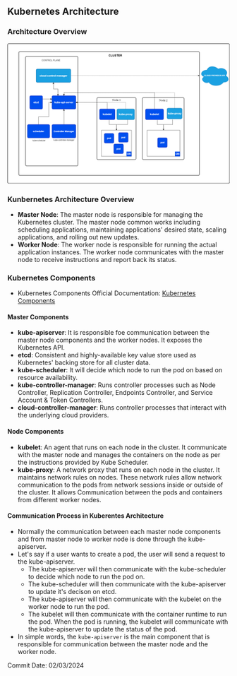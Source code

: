 ## Kubernetes Architecture

### Architecture Overview
![alt text](image.png)

### Kunbernetes Architecture Overview

- **Master Node**: The master node is responsible for managing the Kubernetes cluster. The master node common works including scheduling applications, maintaining applications' desired state, scaling applications, and rolling out new updates.
- **Worker Node**: The worker node is responsible for running the actual application instances. The worker node communicates with the master node to receive instructions and report back its status.

### Kubernetes Components

- Kubernetes Components Official Documentation: [Kubernetes Components](https://kubernetes.io/docs/concepts/overview/components/)

#### Master Components

- **kube-apiserver**: It is responsible foe communication between the master node components and the worker nodes. It exposes the Kubernetes API.
- **etcd**: Consistent and highly-available key value store used as Kubernetes' backing store for all cluster data.
- **kube-scheduler**: It will decide which node to run the pod on based on resource availability.
- **kube-controller-manager**: Runs controller processes such as Node Controller, Replication Controller, Endpoints Controller, and Service Account & Token Controllers.
- **cloud-controller-manager**: Runs controller processes that interact with the underlying cloud providers.

#### Node Components

- **kubelet**: An agent that runs on each node in the cluster. It communicate with the master node and manages the containers on the node as per the instructions provided by Kube Scheduler.
- **kube-proxy**: A network proxy that runs on each node in the cluster. It maintains network rules on nodes. These network rules allow network communication to the pods from network sessions inside or outside of the cluster. It allows Communication between the pods and containers from different worker nodes.

#### Communication Process in Kuberentes Architecture

- Normally the communication between each master node components and from master node to worker node is done through the kube-apiserver.
- Let's say if a user wants to create a pod, the user will send a request to the kube-apiserver.
    - The kube-apiserver will then communicate with the kube-scheduler to decide which node to run the pod on. 
    - The kube-scheduler will then communicate with the kube-apiserver to update it's decison on etcd.
    - The kube-apiserver will then communicate with the kubelet on the worker node to run the pod. 
    - The kubelet will then communicate with the container runtime to run the pod. When the pod is running, the kubelet will communicate with the kube-apiserver to update the status of the pod.
- In simple words, the `kube-apiserver` is the main component that is responsible for communication between the master node and the worker node.

Commit Date: 02/03/2024

